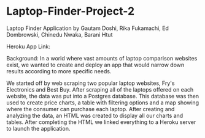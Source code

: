 # Laptop-Finder-Project-2

Laptop Finder Application by Gautam Doshi, Rika Fukamachi, Ed Dombrowski, Chinedu Nwaka, Barani Htut

Heroku App Link:

Background:
In a world where vast amounts of laptop comparison websites exist, we wanted to create and deploy an app that would narrow down results according to more specific needs.

We started off by web scraping two popular laptop websites, Fry's Electronics and Best Buy. After scraping all of the laptops offered on each website, the data was put into a Postgres database. This database was then used to create price charts, a table with filtering options and a map showing where the consumer can purchase each laptop. After creating and analyzing the data, an HTML was created to display all our charts and tables. After completing the HTML we linked everything to a Heroku server to launch the application.
